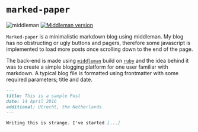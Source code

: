 # `marked-paper`
![middleman](https://github.com/martijncasteel/marked-paper/workflows/middleman/badge.svg?branch=master)
[![Middleman version](https://img.shields.io/badge/middleman-v4.3.6-blue.svg)](https://img.shields.io/badge/middleman-v4.3.6-blue.svg)

`Marked-paper` is a minimalistic markdown blog using middleman. My blog has no obstructing or ugly buttons and pagers, therefore some javascript is implemented to load more posts once scrolling down to the end of the page.

The back-end is made using [`middleman`](https://middlemanapp.com/) build on [`ruby`](https://www.ruby-lang.org/en/) and the idea behind it was to create a simple blogging platform for one user familiar with markdown. A typical blog file is formatted using frontmatter with some required parameters; title and date.

```markdown
---
title: This is a sample Post
date: 14 April 2016
additional: Utrecht, the Netherlands
---

Writing this is strange. I've started [...]
```
